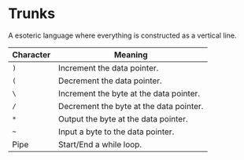 # Trunks
A esoteric language where everything is constructed as a vertical line.

| Character | Meaning |
| --------- | ------- |
| `)` | Increment the data pointer. |
| `(` | Decrement the data pointer. |
| `\` | Increment the byte at the data pointer. |
| `/` | Decrement the byte at the data pointer. |
| `*` | Output the byte at the data pointer. |
| `~` | Input a byte to the data pointer. |
| Pipe | Start/End a while loop. |
